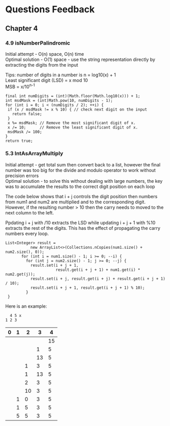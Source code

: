 # Questions Feedback

## Chapter 4

### 4.9 isNumberPalindromic

Initial attempt - O(n) space, O(n) time <br>
Optimal solution - O(1) space - use the string representation directly by extracting the digits from the input

Tips: number of digits in a number is n = log10(x) + 1 <br>
Least significant digit (LSD)  = x mod 10 <br>
MSB = x/10<sup>n-1</sup>

``` 
final int numDigits = (int)(Math.floor(Math.log10(x))) + 1;
int msdMask = (int)Math.pow(10, numDigits - 1);
for (int i = 0; i < (numDigits / 2); ++i) {
 if (x / msdMask != x % 10) { // check next digit on the input
   return false;
 }
 x %= msdMask; // Remove the most significant digit of x.
 x /= 10;      // Remove the least significant digit of x.
 msdMask /= 100;
}
return true;
```


### 5.3 IntAsArrayMultiply

Initial attempt - get total sum then convert back to a list, however the final number was too big
for the divide and modulo operator to work without precision errors <br>
Optimal solution - to solve this without dealing with large numbers, the key was to accumulate the results
to the correct digit position on each loop

The code below shows that i + j controls the digit position then numbers from num1 and num2
are multiplied and to the corresponding digit. However, if the resulting number > 10
then the carry needs to moved to the next column to the left.

Ppdating i + j with /10 extracts the LSD while updating i + j + 1 with %10 extracts the rest of the digits.
This has the effect of propagating the carry numbers every loop. 

``` 
List<Integer> result =
           new ArrayList<>(Collections.nCopies(num1.size() + num2.size(), 0));
       for (int i = num1.size() - 1; i >= 0; --i) {
         for (int j = num2.size() - 1; j >= 0; --j) {
           result.set(i + j + 1,
                      result.get(i + j + 1) + num1.get(i) * num2.get(j));
           result.set(i + j, result.get(i + j) + result.get(i + j + 1) / 10);
           result.set(i + j + 1, result.get(i + j + 1) % 10);
         }
 }
```

Here is an example:

``` 
  4 5 x
1 2 3
```

| 0 | 1 | 2  | 3  | 4  |
|---|---|----|----|----|
|   |   |    |    | 15 |
|   |   |    | 1  | 5  |
|   |   |    | 13 | 5  |
|   |   | 1  | 3  | 5  |
|   |   | 1  | 13 | 5  |
|   |   | 2  | 3  | 5  |
|   |   | 10 | 3  | 5  |
|   | 1 | 0  | 3  | 5  |
|   | 1 | 5  | 3  | 5  |
|   | 5 | 5  | 3  | 5  |
